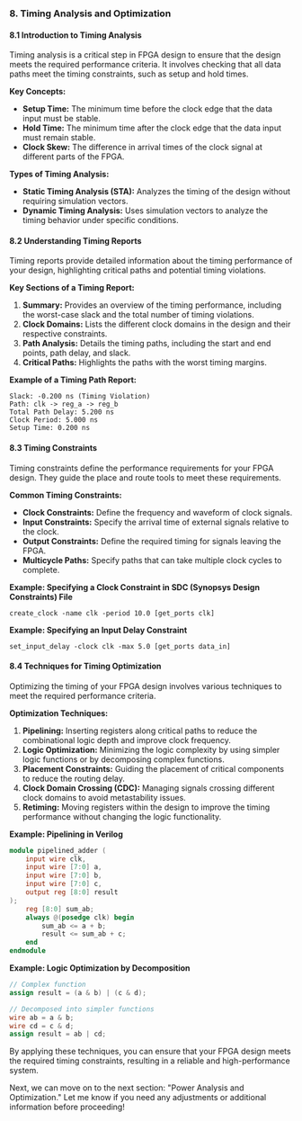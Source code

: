 ### 8. Timing Analysis and Optimization

#### 8.1 Introduction to Timing Analysis
Timing analysis is a critical step in FPGA design to ensure that the design meets the required performance criteria. It involves checking that all data paths meet the timing constraints, such as setup and hold times.

**Key Concepts:**
- **Setup Time:** The minimum time before the clock edge that the data input must be stable.
- **Hold Time:** The minimum time after the clock edge that the data input must remain stable.
- **Clock Skew:** The difference in arrival times of the clock signal at different parts of the FPGA.

**Types of Timing Analysis:**
- **Static Timing Analysis (STA):** Analyzes the timing of the design without requiring simulation vectors.
- **Dynamic Timing Analysis:** Uses simulation vectors to analyze the timing behavior under specific conditions.

#### 8.2 Understanding Timing Reports
Timing reports provide detailed information about the timing performance of your design, highlighting critical paths and potential timing violations.

**Key Sections of a Timing Report:**
1. **Summary:** Provides an overview of the timing performance, including the worst-case slack and the total number of timing violations.
2. **Clock Domains:** Lists the different clock domains in the design and their respective constraints.
3. **Path Analysis:** Details the timing paths, including the start and end points, path delay, and slack.
4. **Critical Paths:** Highlights the paths with the worst timing margins.

**Example of a Timing Path Report:**
```
Slack: -0.200 ns (Timing Violation)
Path: clk -> reg_a -> reg_b
Total Path Delay: 5.200 ns
Clock Period: 5.000 ns
Setup Time: 0.200 ns
```

#### 8.3 Timing Constraints
Timing constraints define the performance requirements for your FPGA design. They guide the place and route tools to meet these requirements.

**Common Timing Constraints:**
- **Clock Constraints:** Define the frequency and waveform of clock signals.
- **Input Constraints:** Specify the arrival time of external signals relative to the clock.
- **Output Constraints:** Define the required timing for signals leaving the FPGA.
- **Multicycle Paths:** Specify paths that can take multiple clock cycles to complete.

**Example: Specifying a Clock Constraint in SDC (Synopsys Design Constraints) File**
```sdc
create_clock -name clk -period 10.0 [get_ports clk]
```

**Example: Specifying an Input Delay Constraint**
```sdc
set_input_delay -clock clk -max 5.0 [get_ports data_in]
```

#### 8.4 Techniques for Timing Optimization
Optimizing the timing of your FPGA design involves various techniques to meet the required performance criteria.

**Optimization Techniques:**
1. **Pipelining:** Inserting registers along critical paths to reduce the combinational logic depth and improve clock frequency.
2. **Logic Optimization:** Minimizing the logic complexity by using simpler logic functions or by decomposing complex functions.
3. **Placement Constraints:** Guiding the placement of critical components to reduce the routing delay.
4. **Clock Domain Crossing (CDC):** Managing signals crossing different clock domains to avoid metastability issues.
5. **Retiming:** Moving registers within the design to improve the timing performance without changing the logic functionality.

**Example: Pipelining in Verilog**
```verilog
module pipelined_adder (
    input wire clk,
    input wire [7:0] a,
    input wire [7:0] b,
    input wire [7:0] c,
    output reg [8:0] result
);
    reg [8:0] sum_ab;
    always @(posedge clk) begin
        sum_ab <= a + b;
        result <= sum_ab + c;
    end
endmodule
```

**Example: Logic Optimization by Decomposition**
```verilog
// Complex function
assign result = (a & b) | (c & d);

// Decomposed into simpler functions
wire ab = a & b;
wire cd = c & d;
assign result = ab | cd;
```

By applying these techniques, you can ensure that your FPGA design meets the required timing constraints, resulting in a reliable and high-performance system.

Next, we can move on to the next section: "Power Analysis and Optimization." Let me know if you need any adjustments or additional information before proceeding!